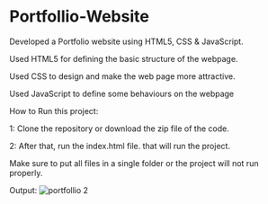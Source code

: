 # Portfollio-Website
Developed a Portfolio website using HTML5, CSS & JavaScript.

Used HTML5 for defining the basic structure of the webpage.

Used CSS to design and make the web page more attractive.

Used JavaScript to define some behaviours on the webpage

How to Run this project:

1: Clone the repository or download the zip file of the code.

2: After that, run the index.html file. that will run the project.

Make sure to put all files in a single folder or the project will not run properly.

Output:
![portfollio 2](https://github.com/SanketKadam7/Portfollio-Website/assets/141565366/1f544cac-5263-4e35-bfc1-1fe2ce7d19eb)
